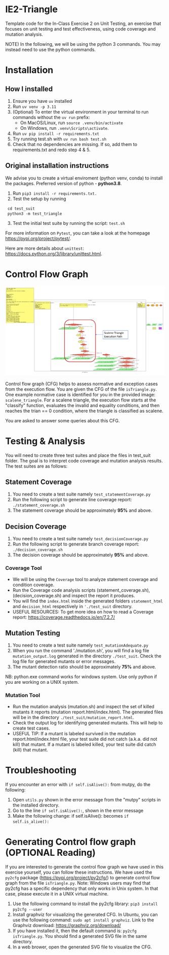 # IE2-Triangle
Template code for the In-Class Exercise 2 on Unit Testing, an exercise that focuses on unit testing and
test effectiveness, using code coverage and mutation analysis.

NOTE) In the following, we will be using the python 3 commands. You may instead need to use the python commands.

# Installation
## How I installed
1. Ensure you have `uv` installed
2. Run `uv venv -p 3.11`
3. (Optional) To enter the virtual environment in your terminal to run commands without the `uv run` prefix:
   - On MacOS/Linux, run `source .venv/bin/activate`
   - On Windows, run `.venv\Scripts\activate`.
4. Run `uv pip install -r requirements.txt`
5. Try running test.sh with `uv run bash test.sh`
6. Check that no dependencies are missing. If so, add them to requirements.txt and redo step 4 & 5.

## Original installation instructions
We advise you to create a virtual enviroment (python venv, conda) to install the packages.
Preferred version of python - **python3.8**. 

1. Run ```pip3 install -r requirements.txt.```
2. Test the setup by running 
  ```
   cd test_suit
   python3 -m test_triangle
   ```
3. Test the initial test suite by running the script: ```test.sh```

For more information on ```Pytest```, you can take a look at the homepage https://pypi.org/project/pytest/. 

Here are more details about ```unittest```: https://docs.python.org/3/library/unittest.html.


# Control Flow Graph

![Control Flow Graph](isTriangle_cfg_numbered.png)

Control flow graph (CFG) helps to assess normative and exception cases from the execution flow. You are given the CFG of the file ```isTriangle.py```. One example normative case is identified for you in the provided image: ```scalene_triangle```.  For a scalene triangle, the execution flow starts at the "classify" function, evaluates the invalid and equality conditions, and then reaches the trian == 0 condition, where the triangle is classified as scalene.

You are asked to answer some queries about this CFG.

# Testing & Analysis

You will need to create three test suites and place the files in test_suit folder. The goal is to interpret code coverage and mutation analysis results. The test suites are as follows:

## Statement Coverage

1. You need to create a test suite namely ```test_statementCoverage.py```
2. Run the following script to generate line coverage report: ```./statement_coverage.sh```
3. The statement coverage should be approximately **95%** and above. 


## Decision Coverage

1. You need to create a test suite namely ```test_decisionCoverage.py```
2. Run the following script to generate branch coverage report: ```./decision_coverage.sh```
3. The decision coverage should be approximately **95%** and above. 

### Coverage Tool

- We will be using the ```Coverage``` tool to analyze statement
coverage and condition coverage. 
- Run the Coverage code analysis scripts (statement_coverage.sh),
  (decision_coverage.sh) and inspect the report it produces. 
- You will find the ```index.html``` inside the generated folders ```statement_html``` and ```decision_html``` respectively in ```'./test_suit``` directory. 
- USEFUL RESOURCES: To get more idea on how to read a Coverage report:
https://coverage.readthedocs.io/en/7.2.7/

## Mutation Testing
1. You need to create a test suite namely ```test_mutationAdequate.py ```
2. When you run the command './mutation.sh', you will find a log file ```mutation_output.log``` generated in the directory ```./test_suit```. Check the log file for generated mutants or error messages. 
3. The mutant detection ratio should be approximately **75%** and above. 

NB: python.exe command works for windows system. Use only python if you are working on a UNIX system.

### Mutation Tool

- Run the mutation analysis (mutation.sh) and inspect the set of killed mutants it reports
(mutation report.html/index.html). The generated files will be in the directory ```./test_suit/mutation_report.html```. 
- Check the output log for identifying generated mutants. This will help to create test cases. 
- USEFUL TIP: If a mutant is labeled survived in the mutation report.html/index.html file, your test suite did not catch (a.k.a. did not kill) that mutant. If a mutant is labeled killed, your test suite did
catch (kill) that mutant.

# Troubleshooting
If you encounter an error with ```if self.isAlive():``` from mutpy, do the following:
1. Open ```utils.py``` shown in the error message from the "mutpy" scripts in the installed directory. 
2. Go to the line ```if self.isAlive():```, shown in the error message
3. Make the following change: if self.isAlive(): becomes ```if self.is_alive():```



# Generating Control flow graph (OPTIONAL Reading)
If you are interested to generate the control flow graph we have used in this exercise yourself, you can follow these instructions. We have used the ```py2cfg``` package (https://pypi.org/project/py2cfg/) to generate control flow graph from the file ```isTriangle.py```. Note: Windows users may find that py2cfg has a specific dependency that only works in Unix system. In that case, please execute it in a UNIX virtual machine.

1. Use the following command to install the py2cfg library: ```pip3 install py2cfg --user```
2. Install graphviz for visualizing the generated CFG. In Ubuntu, you can use the following command:
```sudo apt install graphviz```. 
Link to the Graphviz download: https://graphviz.org/download/
3. If you have installed it, then the default command is:
```py2cfg isTriangle.py```. You should find a generated SVG file in the same directory.
4. In a web brower, open the generated SVG file to visualize the CFG.
